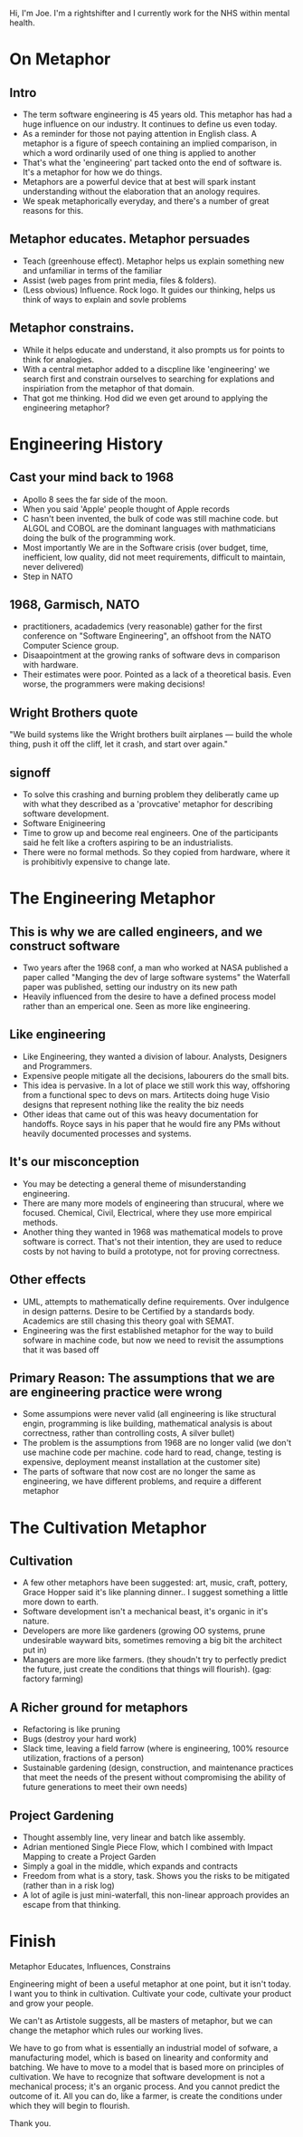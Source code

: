 Hi, I'm Joe. I'm a rightshifter and I currently work for the NHS within mental health.

On Metaphor 
===========

## Intro
* The term software engineering is 45 years old. This metaphor has had a huge influence on our industry. It continues to define us even today.
* As a reminder for those not paying attention in English class. A metaphor is a figure of speech containing an implied comparison, in which a word ordinarily used of one thing is applied to another
* That's what the 'engineering' part tacked onto the end of software is. It's a metaphor for how we do things.
* Metaphors are a powerful device that at best will spark instant understanding without the elaboration that an anology requires.
* We speak metaphorically everyday, and there's a number of great reasons for this.

## Metaphor educates. Metaphor persuades
 * Teach (greenhouse effect). Metaphor helps us explain something new and unfamiliar in terms of the familiar
 * Assist (web pages from print media, files & folders). 
 * (Less obvious) Influence. Rock logo. It guides our thinking, helps us think of ways to explain and sovle problems

## Metaphor constrains.
 * While it helps educate and understand, it also prompts us for points to think for analogies.
 * With a central metaphor added to a discpline like 'engineering' we search first and constrain ourselves to searching for explations and inspiriation from the metaphor of that domain. 
 * That got me thinking. Hod did we even get around to applying the engineering metaphor?

Engineering History
===================

## Cast your mind back to 1968
 * Apollo 8 sees the far side of the moon.
 * When you said 'Apple' people thought of Apple records 
 * C hasn't been invented, the bulk of code was still machine code. but ALGOL and COBOL are the dominant languages with mathmaticians doing the bulk of the programming work.
 * Most importantly We are in the Software crisis (over budget, time, inefficient, low quality, did not meet requirements, difficult to maintain, never delivered)
 * Step in NATO

## 1968, Garmisch, NATO
 * practitioners, acadademics (very reasonable) gather for the first conference on "Software Engineering", an offshoot from the NATO Computer Science group.
 * Disaapointment at the growing ranks of software devs in comparison with hardware.
 * Their estimates were poor. Pointed as a lack of a theoretical basis. Even worse, the programmers were making decisions!

## Wright Brothers quote
"We build systems like the Wright brothers built airplanes — build the whole thing, push it off the cliff, let it crash, and start over again."

## signoff
 * To solve this crashing and burning problem they deliberatly came up with what they described as a 'provcative' metaphor for describing software development.
 * Software Enigineering
 * Time to grow up and become real engineers. One of the participants said he felt like a crofters aspiring to be an industrialists.
 * There were no formal methods. So they copied from hardware, where it is prohibitivly expensive to change late.

The Engineering Metaphor
========================

## This is why we are called engineers, and we construct software
 * Two years after the 1968 conf, a man who worked at NASA published a paper called "Manging the dev of large software systems" the Waterfall paper was published, setting our industry on its new path
 * Heavily influenced from the desire to have a defined process model rather than an emperical one. Seen as more like engineering.

## Like engineering
 * Like Engineering, they wanted a division of labour. Analysts, Designers and Programmers.
 * Expensive people mitigate all the decisions, labourers do the small bits.
 * This idea is pervasive. In a lot of place we still work this way, offshoring from a functional spec to devs on mars. Artitects doing huge Visio designs that represent nothing like the reality the biz needs
 * Other ideas that came out of this was heavy documentation for handoffs. Royce says in his paper that he would fire any PMs without heavily documented processes and systems.

## It's our misconception
 * You may be detecting a general theme of misunderstanding engineering. 
 * There are many more models of engineering than strucural, where we focused. Chemical, Civil, Electrical, where they use more empirical methods.
 * Another thing they wanted in 1968 was mathematical models to prove software is correct. That's not their intention, they are used to reduce costs by not having to build a prototype, not for proving correctness. 

## Other effects
 * UML, attempts to mathematically define requirements. Over indulgence in design patterns. Desire to be Certified by a standards body. Academics are still chasing this theory goal with SEMAT.
 * Engineering was the first established metaphor for the way to build sofware in machine code, but now we need to revisit the assumptions that it was based off

## Primary Reason: The assumptions that we are are engineering practice were wrong
 * Some assumpions were never valid (all engineering is like structural engin, programming is like building, mathematical analysis is about correctness, rather than controlling costs, A silver bullet)
 * The problem is the assumptions from 1968 are no longer valid (we don't use machine code per machine. code hard to read, change, testing is expensive, deployment meanst installation at the customer site)
 * The parts of software that now cost are no longer the same as engineering, we have different problems, and require a different metaphor

The Cultivation Metaphor
========================

## Cultivation
 * A few other metaphors have been suggested: art, music, craft, pottery, Grace Hopper said it's like planning dinner.. I suggest something a little more down to earth.
 * Software development isn't a mechanical beast, it's organic in it's nature.
 * Developers are more like gardeners (growing OO systems, prune undesirable wayward bits, sometimes removing a big bit the architect put in)
 * Managers are more like farmers. (they shoudn't try to perfectly predict the future, just create the conditions that things will flourish). (gag: factory farming)

## A Richer ground for metaphors
 * Refactoring is like pruning
 * Bugs (destroy your hard work)
 * Slack time, leaving a field farrow (where is engineering, 100% resource utilization, fractions of a person)
 * Sustainable gardening (design, construction, and maintenance practices that meet the needs of the present without compromising the ability of future generations to meet their own needs)

## Project Gardening
 * Thought assembly line, very linear and batch like assembly.
 * Adrian mentioned Single Piece Flow, which I combined with Impact Mapping to create a Project Garden
 * Simply a goal in the middle, which expands and contracts
 * Freedom from what is a story, task. Shows you the risks to be mitigated (rather than in a risk log)
 * A lot of agile is just mini-waterfall, this non-linear approach provides an escape from that thinking.

Finish
======

Metaphor Educates, Influences, Constrains

Engineering might of been a useful metaphor at one point, but it isn't today. I want you to think in cultivation. Cultivate your code, cultivate your product and grow your people.

We can't as Artistole suggests, all be masters of metaphor, but we can change the metaphor which rules our working lives.

We have to go from what is essentially an industrial model of sofware, a manufacturing model, which is based on linearity and conformity and batching. We have to move to a model that is based more on principles of cultivation. We have to recognize that software development is not a mechanical process; it's an organic process. And you cannot predict the outcome of it. All you can do, like a farmer, is create the conditions under which they will begin to flourish.

Thank you.
